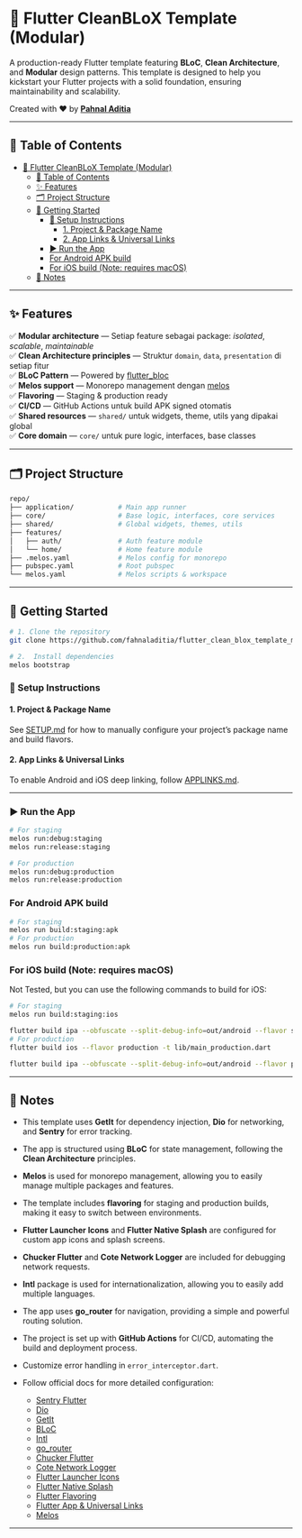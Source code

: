 # 🚀 Flutter CleanBLoX Template (Modular)

A production-ready Flutter template featuring **BLoC**, **Clean Architecture**,  and **Modular** design patterns. This template is designed to help you kickstart your Flutter projects with a solid foundation, ensuring maintainability and scalability.

Created with ❤️ by [**Pahnal Aditia**](https://www.linkedin.com/in/pahnaladitia)

---

## 📖 Table of Contents

- [🚀 Flutter CleanBLoX Template (Modular)](#-flutter-cleanblox-template-modular)
  - [📖 Table of Contents](#-table-of-contents)
  - [✨ Features](#-features)
  - [🗂 Project Structure](#-project-structure)
  - [🚀 Getting Started](#-getting-started)
    - [🔧 Setup Instructions](#-setup-instructions)
      - [1. Project \& Package Name](#1-project--package-name)
      - [2. App Links \& Universal Links](#2-app-links--universal-links)
    - [▶️ Run the App](#️-run-the-app)
    - [For Android APK build](#for-android-apk-build)
    - [For iOS build (Note: requires macOS)](#for-ios-build-note-requires-macos)
  - [📝 Notes](#-notes)

---
## ✨ Features

✅ **Modular architecture** — Setiap feature sebagai package: *isolated*, *scalable*, *maintainable*  
✅ **Clean Architecture principles** — Struktur `domain`, `data`, `presentation` di setiap fitur  
✅ **BLoC Pattern** — Powered by [flutter_bloc](https://pub.dev/packages/flutter_bloc)  
✅ **Melos support** — Monorepo management dengan [melos](https://pub.dev/packages/melos)  
✅ **Flavoring** — Staging & production ready  
✅ **CI/CD** — GitHub Actions untuk build APK signed otomatis  
✅ **Shared resources** — `shared/` untuk widgets, theme, utils yang dipakai global  
✅ **Core domain** — `core/` untuk pure logic, interfaces, base classes  

---
## 🗂 Project Structure

```bash
repo/
├── application/           # Main app runner
├── core/                  # Base logic, interfaces, core services
├── shared/                # Global widgets, themes, utils
├── features/
│   ├── auth/              # Auth feature module
│   └── home/              # Home feature module
├── .melos.yaml            # Melos config for monorepo
├── pubspec.yaml           # Root pubspec
└── melos.yaml             # Melos scripts & workspace
```
---

## 🚀 Getting Started

```bash
# 1. Clone the repository
git clone https://github.com/fahnaladitia/flutter_clean_blox_template_modular.git

# 2.  Install dependencies
melos bootstrap
```

### 🔧 Setup Instructions

#### 1. Project & Package Name

See [SETUP.md](SETUP.md) for how to manually configure your project’s package name and build flavors.

#### 2. App Links & Universal Links

To enable Android and iOS deep linking, follow [APPLINKS.md](APPLINKS.md).

---

### ▶️ Run the App

```bash
# For staging
melos run:debug:staging
melos run:release:staging

# For production
melos run:debug:production
melos run:release:production
```

### For Android APK build

```bash
# For staging
melos run build:staging:apk
# For production
melos run build:production:apk
```


### For iOS build (Note: requires macOS)
Not Tested, but you can use the following commands to build for iOS:
```bash
# For staging
melos run build:staging:ios

flutter build ipa --obfuscate --split-debug-info=out/android --flavor staging -t lib/main_staging.dart
# For production
flutter build ios --flavor production -t lib/main_production.dart

flutter build ipa --obfuscate --split-debug-info=out/android --flavor production -t lib/main_production.dart
```

---

## 📝 Notes

* This template uses **GetIt** for dependency injection, **Dio** for networking, and **Sentry** for error tracking.
* The app is structured using **BLoC** for state management, following the **Clean Architecture** principles.
* **Melos** is used for monorepo management, allowing you to easily manage multiple packages and features.
* The template includes **flavoring** for staging and production builds, making it easy to switch between environments.
* **Flutter Launcher Icons** and **Flutter Native Splash** are configured for custom app icons and splash screens.
* **Chucker Flutter** and **Cote Network Logger** are included for debugging network requests.
* **Intl** package is used for internationalization, allowing you to easily add multiple languages.
* The app uses **go_router** for navigation, providing a simple and powerful routing solution.
* The project is set up with **GitHub Actions** for CI/CD, automating the build and deployment process.
* Customize error handling in `error_interceptor.dart`.
* Follow official docs for more detailed configuration:

  * [Sentry Flutter](https://docs.sentry.io/platforms/flutter/)
  * [Dio](https://pub.dev/packages/dio#interceptors)
  * [GetIt](https://pub.dev/packages/get_it)
  * [BLoC](https://pub.dev/packages/flutter_bloc)
  * [Intl](https://pub.dev/packages/intl)
  * [go\_router](https://pub.dev/packages/go_router)
  * [Chucker Flutter](https://pub.dev/packages/chucker_flutter)
  * [Cote Network Logger](https://pub.dev/packages/cote_network_logger)
  * [Flutter Launcher Icons](https://pub.dev/packages/flutter_launcher_icons)
  * [Flutter Native Splash](https://pub.dev/packages/flutter_native_splash)
  * [Flutter Flavoring](https://docs.flutter.dev/deployment/flavors)
  * [Flutter App & Universal Links](https://docs.flutter.dev/cookbook/navigation/set-up-app-links)
  *  [Melos](https://melos.invertase.dev/)

---

